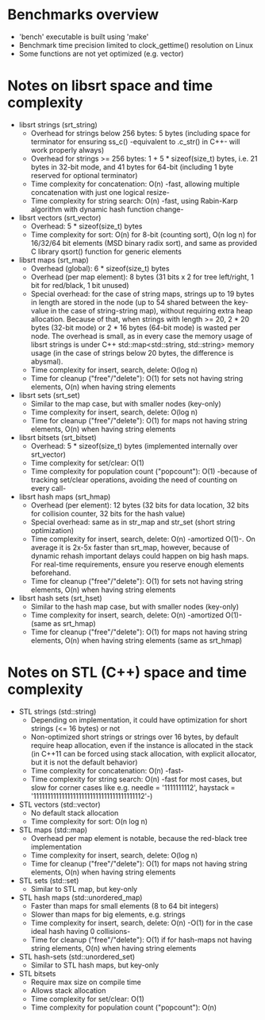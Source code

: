 Benchmarks overview
===

* 'bench' executable is built using 'make'
* Benchmark time precision limited to clock\_gettime() resolution on Linux
* Some functions are not yet optimized (e.g. vector)

Notes on libsrt space and time complexity
===

* libsrt strings (srt\_string)
  * Overhead for strings below 256 bytes: 5 bytes (including space for terminator for ensuring ss\_c() -equivalent to .c\_str() in C++- will work properly always)
  * Overhead for strings >= 256 bytes: 1 + 5 * sizeof(size\_t) bytes, i.e. 21 bytes in 32-bit mode, and 41 bytes for 64-bit (including 1 byte reserved for optional terminator)
  * Time complexity for concatenation: O(n)  -fast, allowing multiple concatenation with just one logical resize-
  * Time complexity for string search: O(n)  -fast, using Rabin-Karp algorithm with dynamic hash function change-
* libsrt vectors (srt\_vector)
  * Overhead: 5 * sizeof(size\_t) bytes
  * Time complexity for sort: O(n) for 8-bit (counting sort), O(n log n) for 16/32/64 bit elements (MSD binary radix sort), and same as provided C library qsort() function for generic elements
* libsrt maps (srt\_map)
  * Overhead (global): 6 * sizeof(size\_t) bytes
  * Overhead (per map element): 8 bytes (31 bits x 2 for tree left/right, 1 bit for red/black, 1 bit unused)
  * Special overhead: for the case of string maps, strings up to 19 bytes in length are stored in the node (up to 54 shared between the key-value in the case of string-string map), without requiring extra heap allocation. Because of that, when strings with length >= 20, 2 * 20 bytes (32-bit mode) or 2 * 16 bytes (64-bit mode) is wasted per node. The overhead is small, as in every case the memory usage of libsrt strings is under C++ std::map<std::string, std::string> memory usage (in the case of strings below 20 bytes, the difference is abysmal).
  * Time complexity for insert, search, delete: O(log n)
  * Time for cleanup ("free"/"delete"): O(1) for sets not having string elements, O(n) when having string elements
* libsrt sets (srt\_set)
  * Similar to the map case, but with smaller nodes (key-only)
  * Time complexity for insert, search, delete: O(log n)
  * Time for cleanup ("free"/"delete"): O(1) for maps not having string elements, O(n) when having string elements
* libsrt bitsets (srt\_bitset)
  * Overhead: 5 * sizeof(size\_t) bytes (implemented internally over srt\_vector)
  * Time complexity for set/clear: O(1)
  * Time complexity for population count ("popcount"): O(1)  -because of tracking set/clear operations, avoiding the need of counting on every call-
* libsrt hash maps (srt\_hmap)
  * Overhead (per element): 12 bytes (32 bits for data location, 32 bits for collision counter, 32 bits for the hash value)
  * Special overhead: same as in str\_map and str\_set (short string optimization)
  * Time complexity for insert, search, delete: O(n) -amortized O(1)-. On average it is 2x-5x faster than srt\_map, however, because of dynamic rehash important delays could happen on big hash maps. For real-time requirements, ensure you reserve enough elements beforehand.
  * Time for cleanup ("free"/"delete"): O(1) for sets not having string elements, O(n) when having string elements
* libsrt hash sets (srt\_hset)
  * Similar to the hash map case, but with smaller nodes (key-only)
  * Time complexity for insert, search, delete: O(n) -amortized O(1)- (same as srt\_hmap)
  * Time for cleanup ("free"/"delete"): O(1) for maps not having string elements, O(n) when having string elements (same as srt\_hmap)

Notes on STL (C++) space and time complexity
===

* STL strings (std::string)
  * Depending on implementation, it could have optimization for short strings (<= 16 bytes) or not
  * Non-optimized short strings or strings over 16 bytes, by default require heap allocation, even if the instance is allocated in the stack (in C++11 can be forced using stack allocation, with explicit allocator, but it is not the default behavior)
  * Time complexity for concatenation: O(n)  -fast-
  * Time complexity for string search: O(n)  -fast for most cases, but slow for corner cases like e.g. needle = '1111111112', haystack = '111111111111111111111111111111111111112'-)
* STL vectors (std::vector)
  * No default stack allocation
  * Time complexity for sort: O(n log n)
* STL maps (std::map)
  * Overhead per map element is notable, because the red-black tree implementation
  * Time complexity for insert, search, delete: O(log n)
  * Time for cleanup ("free"/"delete"): O(1) for maps not having string elements, O(n) when having string elements
* STL sets (std::set)
  * Similar to STL map, but key-only
* STL hash maps (std::unordered\_map)
  * Faster than maps for small elements (8 to 64 bit integers)
  * Slower than maps for big elements, e.g. strings
  * Time complexity for insert, search, delete: O(n)  -O(1) for in the case ideal hash having 0 collisions-
  * Time for cleanup ("free"/"delete"): O(1) if for hash-maps not having string elements, O(n) when having string elements
* STL hash-sets (std::unordered\_set)
  * Similar to STL hash maps, but key-only
* STL bitsets
  * Require max size on compile time
  * Allows stack allocation
  * Time complexity for set/clear: O(1)
  * Time complexity for population count ("popcount"): O(n)

